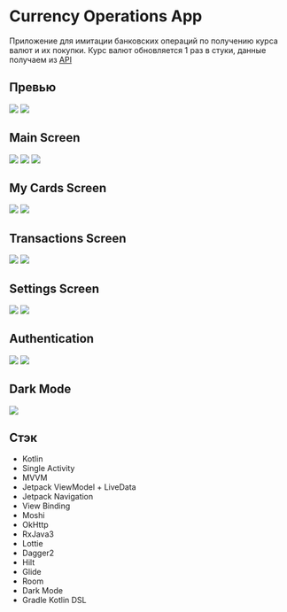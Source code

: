 # Currency Operations App
Приложение для имитации банковских операций по получению курса валют и их покупки. Курс валют обновляется 1 раз в стуки, данные получаем из [API](https://github.com/fawazahmed0/currency-api) 

## Превью
<p align="left">
<img src="data/main_first.gif" />
<img src="data/main_second.gif" />
</p>

## Main Screen
<p align="left">
 <img src="data/main_retry.png" />
 <img src="data/main_progress.png" />
<img src="data/main_currencies.png" />
</p>

## My Cards Screen
<p align="left">
<img src="data/my_cards_us.jpg" />
<img src="data/my_cards_pond.jpg" />
</p>

## Transactions Screen
<p align="left">
<img src="data/transactions_empty.jpg" />
<img src="data/transactions_full.jpg" />
</p>

## Settings Screen
<p align="left">
<img src="data/settings.jpg" />
<img src="data/settings_default.jpg" />
</p>

## Authentication
<p align="left">
<img src="data/authenrication_progress.png" />
<img src="data/authentication_done.png" />
</p>

## Dark Mode
<p align="left">
<img src="data/dark_mode.gif" />
</p>

## Стэк
- Kotlin
- Single Activity
- MVVM
- Jetpack ViewModel + LiveData
- Jetpack Navigation
- View Binding
- Moshi
- OkHttp
- RxJava3
- Lottie
- Dagger2
- Hilt
- Glide
- Room
- Dark Mode
- Gradle Kotlin DSL

